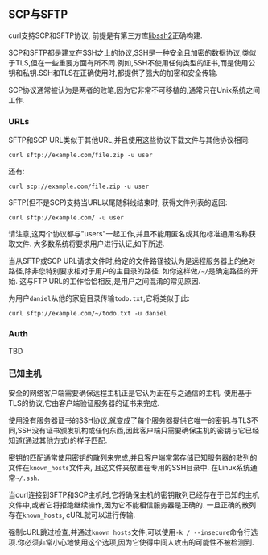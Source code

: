 
## SCP与SFTP

curl支持SCP和SFTP协议, 前提是有第三方库[libssh2](https://www.libssh2.org/)正确构建.

SCP和SFTP都是建立在SSH之上的协议,SSH是一种安全且加密的数据协议,类似于TLS,但在一些重要方面有所不同.例如,SSH不使用任何类型的证书,而是使用公钥和私钥.SSH和TLS在正确使用时,都提供了强大的加密和安全传输.

SCP协议通常被认为是两者的败笔,因为它非常不可移植的,通常只在Unix系统之间工作.

### URLs

SFTP和SCP URL类似于其他URL,并且使用这些协议下载文件与其他协议相同:

```
curl sftp://example.com/file.zip -u user
```

还有:

```
curl scp://example.com/file.zip -u user
```

SFTP(但不是SCP)支持当URL以尾随斜线结束时, 获得文件列表的返回:

```
curl sftp://example.com/ -u user
```

请注意,这两个协议都与"users"一起工作,并且不能用匿名或其他标准通用名称获取文件. 大多数系统将要求用户进行认证,如下所述.

当从SFTP或SCP URL请求文件时,给定的文件路径被认为是远程服务器上的绝对路径,除非您特别要求相对于用户的主目录的路径. 如你这样做`/~/`是确定路径的开始. 这与FTP URL的工作恰恰相反,是用户之间混淆的常见原因.

为用户`daniel`从他的家庭目录传输`todo.txt`,它将类似于此:

```
curl sftp://example.com/~/todo.txt -u daniel
```

### Auth

TBD

### 已知主机

安全的网络客户端需要确保远程主机正是它认为正在与之通信的主机. 使用基于TLS的协议,它由客户端验证服务器的证书来完成.

使用没有服务器证书的SSH协议,就变成了每个服务器提供它唯一的密钥.与TLS不同,SSH没有证书颁发机构或任何东西,因此客户端只需要确保主机的密钥与它已经知道(通过其他方式)的样子匹配.

密钥的匹配通常使用密钥的散列来完成,并且客户端常常存储已知服务器的散列的文件在`known_hosts`文件夹, 且这文件夹放置在专用的SSH目录中. 在Linux系统通常`~/.ssh`.

当curl连接到SFTP和SCP主机时,它将确保主机的密钥散列已经存在于已知的主机文件中,或者它将拒绝继续操作,因为它不能相信服务器是正确的. 一旦正确的散列存在`known_hosts`, cURL就可以进行传输.

强制cURL跳过检查,并通过`known_hosts`文件,可以使用`-k / --insecure`命令行选项.你必须非常小心地使用这个选项,因为它使得中间人攻击的可能性不被检测到.
